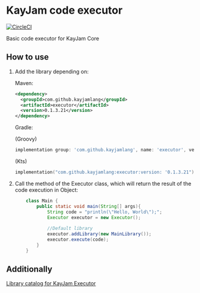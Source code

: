 # KayJam code executor
[![CircleCI](https://circleci.com/gh/KayJamLang/executor.svg?style=svg)](https://circleci.com/gh/KayJamLang/executor)

Basic code executor for KayJam Core

## How to use
1. Add the library depending on:

    Maven:
    ```xml
    <dependency>
      <groupId>com.github.kayjamlang</groupId>
      <artifactId>executor</artifactId>
      <version>0.1.3.21</version>
    </dependency>
    ```
    
    Gradle:
    
    (Groovy)
    ```groovy
    implementation group: 'com.github.kayjamlang', name: 'executor', version: '0.1.3.21'
    ```
    (Kts)
    ```kotlin
    implementation("com.github.kayjamlang:executor:version: '0.1.3.21")
    ```

2. Call the method of the Executor class, 
   which will return the result of the code execution in Object:
   ```java
       class Main {
           public static void main(String[] args){
               String code = "println(\"Hello, World\");";
               Executor executor = new Executor();
               
               //Default library
               executor.addLibrary(new MainLibrary());
               executor.execute(code);
           }
       }   
   ```
## Additionally
[Library catalog for KayJam Executor](https://github.com/KayJamLang/executor/blob/main/libs.md)
